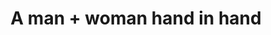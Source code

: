 ---
pid: LLP129
title: A man + woman hand in hand
location_transcription: Center City
zipcode: '19142'
outside_phl: 
neighborhood: Elmwood,Southwest Philadelphia
age: '11'
age_range: 6-13
instagram: 
image_file_name: LLP_129.jpg
proposal_transcription: 'Symbolizing: In Philly men and woman are treated equally.'
topic: Unity,Uplifting,Women
topic_summary: 0, 0, 0
type: Other No Form
keywords_other: equally, man, woman
credit: 
image_labels: 
twitter: 
facebook: 
permalink: "/monuments/llp129/"
layout: item-page
---